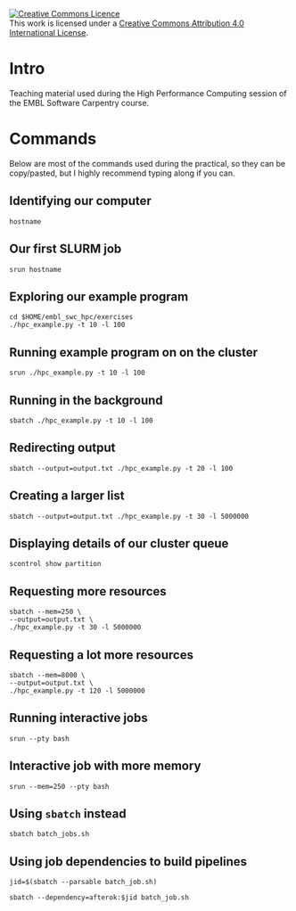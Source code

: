 <a rel="license" href="http://creativecommons.org/licenses/by/4.0/"><img alt="Creative Commons Licence" style="border-width:0" src="https://i.creativecommons.org/l/by/4.0/88x31.png" /></a><br />This work is licensed under a <a rel="license" href="http://creativecommons.org/licenses/by/4.0/">Creative Commons Attribution 4.0 International License</a>.

# Intro

Teaching material used during the High Performance Computing session of the EMBL Software Carpentry course.

# Commands

Below are most of the commands used during the practical, so they can be copy/pasted, but I highly recommend typing along if you can.

## Identifying our computer

```
hostname
```

## Our first SLURM job

```
srun hostname
```

## Exploring our example program

```
cd $HOME/embl_swc_hpc/exercises
./hpc_example.py -t 10 -l 100
```

## Running example program on on the cluster

```
srun ./hpc_example.py -t 10 -l 100
```

## Running in the background

```
sbatch ./hpc_example.py -t 10 -l 100
```

## Redirecting output

```
sbatch --output=output.txt ./hpc_example.py -t 20 -l 100
```

## Creating a larger list

```
sbatch --output=output.txt ./hpc_example.py -t 30 -l 5000000
```

## Displaying details of our cluster queue

```
scontrol show partition
```

## Requesting more resources

```
sbatch --mem=250 \
--output=output.txt \
./hpc_example.py -t 30 -l 5000000
```

## Requesting a lot more resources

```
sbatch --mem=8000 \
--output=output.txt \
./hpc_example.py -t 120 -l 5000000
```

## Running interactive jobs
```
srun --pty bash
```

## Interactive job with more memory
```
srun --mem=250 --pty bash
```

## Using `sbatch` instead

```
sbatch batch_jobs.sh
```

## Using job dependencies to build pipelines

```
jid=$(sbatch --parsable batch_job.sh)

sbatch --dependency=afterok:$jid batch_job.sh
```
